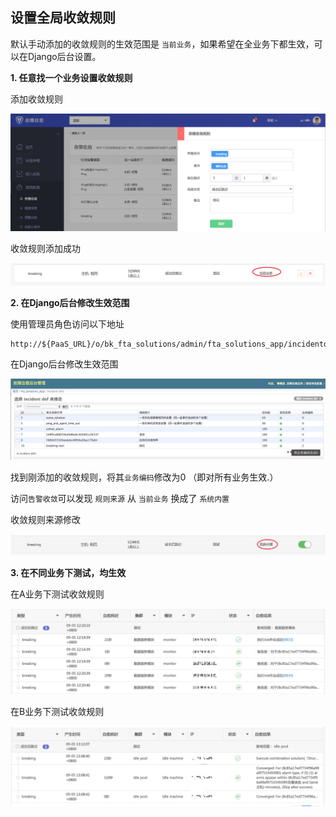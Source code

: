 ## 设置全局收敛规则

默认手动添加的收敛规则的生效范围是 `当前业务`，如果希望在全业务下都生效，可以在Django后台设置。

**1. 任意找一个业务设置收敛规则**

添加收敛规则

![](../../assets/15361247747111.jpg)

收敛规则添加成功

![](../../assets/15361248563377.jpg)


**2. 在Django后台修改生效范围**

使用管理员角色访问以下地址

```
http://${PaaS_URL}/o/bk_fta_solutions/admin/fta_solutions_app/incidentdef/
```
在Django后台修改生效范围

![](../../assets/15361248289211.jpg)


找到刚添加的收敛规则，将其`业务编码`修改为0 （即对所有业务生效.）

访问`告警收敛`可以发现 `规则来源` 从  `当前业务` 换成了 `系统内置`

收敛规则来源修改

![](../../assets/15361248772176.jpg)


**3. 在不同业务下测试，均生效**

在A业务下测试收敛规则

![](../../assets/15361249206175.jpg)

在B业务下测试收敛规则

![](../../assets/15361249438388.jpg)
